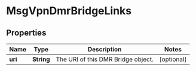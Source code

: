 
# MsgVpnDmrBridgeLinks

## Properties
Name | Type | Description | Notes
------------ | ------------- | ------------- | -------------
**uri** | **String** | The URI of this DMR Bridge object. |  [optional]



